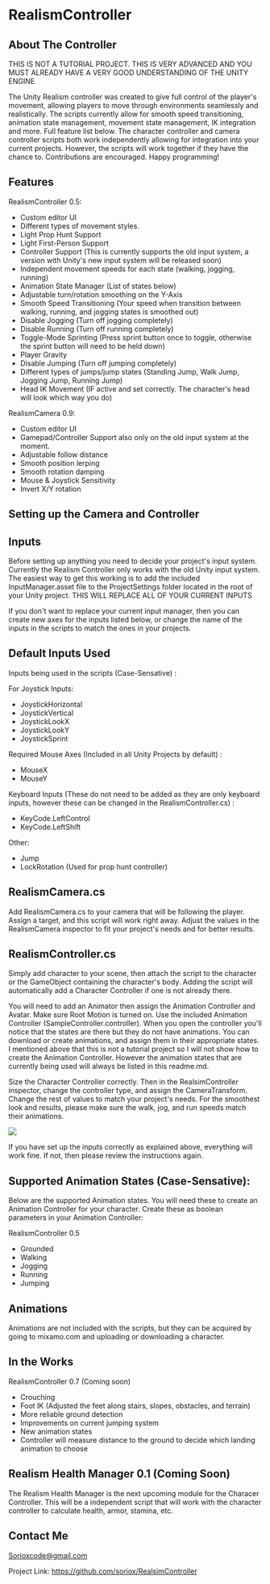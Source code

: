 # RealismController

## About The Controller

THIS IS NOT A TUTORIAL PROJECT. THIS IS VERY ADVANCED AND YOU MUST ALREADY HAVE A VERY GOOD UNDERSTANDING OF THE UNITY ENGINE

The Unity Realism controller was created to give full control of the player's movement, allowing players to move through environments seamlessly and realistically. The scripts currently allow for smooth speed transitioning, animation state management, movement state management, IK integration and more. Full feature list below. The character controller and camera controller scripts both work independently allowing for integration into your current projects. However, the scripts will work together if they have the chance to. Contributions are encouraged. Happy programming!

## Features

RealismController 0.5:

* Custom editor UI
* Different types of movement styles.
* Light Prop Hunt Support
* Light First-Person Support
* Controller Support (This is currently supports the old input system, a version with Unity's new input system will be released soon)
* Independent movement speeds for each state (walking, jogging, running)
* Animation State Manager (List of states below)
* Adjustable turn/rotation smoothing on the Y-Axis
* Smooth Speed Transitioning (Your speed when transition between walking, running, and jogging states is smoothed out)
* Disable Jogging (Turn off jogging completely)
* Disable Running (Turn off running completely)
* Toggle-Mode Sprinting (Press sprint button once to toggle, otherwise the sprint button will need to be held down)
* Player Gravity
* Disable Jumping (Turn off jumping completely)
* Different types of jumps/jump states (Standing Jump, Walk Jump, Jogging Jump, Running Jump)
* Head IK Movement (IF active and set correctly. The character's head will look which way you do)

RealismCamera 0.9:

* Custom editor UI
* Gamepad/Controller Support also only on the old input system at the moment.
* Adjustable follow distance
* Smooth position lerping
* Smooth rotation damping
* Mouse & Joystick Sensitivity
* Invert X/Y rotation

## Setting up the Camera and Controller

## Inputs

Before setting up anything you need to decide your project's input system. Currently the Realism Controller only works with the old Unity input system. The easiest way to get this working is to add the included InputManager.asset file to the ProjectSettings folder located in the root of your Unity project. THIS WILL REPLACE ALL OF YOUR CURRENT INPUTS

If you don't want to replace your current input manager, then you can create new axes for the inputs listed below, or change the name of the inputs in the scripts to match the ones in your projects.

## Default Inputs Used

Inputs being used in the scripts (Case-Sensative) :

For Joystick Inputs:

* JoystickHorizontal
* JoystickVertical
* JoystickLookX
* JoystickLookY
* JoystickSprint

Required Mouse Axes (Included in all Unity Projects by default) :

* MouseX
* MouseY

Keyboard Inputs (These do not need to be added as they are only keyboard inputs, however these can be changed in the RealismController.cs) :

* KeyCode.LeftControl
* KeyCode.LeftShift

Other:

* Jump
* LockRotation (Used for prop hunt controller)

## RealismCamera.cs

Add RealismCamera.cs to your camera that will be following the player. Assign a target, and this script will work right away. Adjust the values in the RealismCamera inspector to fit your project's needs and for better results.

## RealismController.cs

Simply add character to your scene, then attach the script to the character or the GameObject containing the character's body. Adding the script will automatically add a Character Controller if one is not already there. 

You will need to add an Animator then assign the Animation Controller and Avatar. Make sure Root Motion is turned on. Use the included Animation Controller (SampleController.controller). When you open the controller you'll notice that the states are there but they do not have animations. You can download or create animations, and assign them in their appropriate states. I mentioned above that this is not a tutorial project so I will not show how to create the Animation Controller. However the animation states that are currently being used will always be listed in this readme.md.

Size the Character Controller correctly. Then in the RealsimController inspector, change the controller type, and assign the CameraTransform. Change the rest of values to match your project's needs. For the smoothest look and results, please make sure the walk, jog, and run speeds match their animations.

<img src="https://i.imgur.com/FfGVX8g.png" />

If you have set up the inputs correctly as explained above, everything will work fine. If not, then please review the instructions again.

## Supported Animation States (Case-Sensative):

Below are the supported Animation states. You will need these to create an Animation Controller for your character. Create these as boolean parameters in your Animation Controller:

RealismController 0.5

* Grounded
* Walking
* Jogging
* Running
* Jumping

## Animations

Animations are not included with the scripts, but they can be acquired by going to mixamo.com and uploading or downloading a character.

## In the Works

RealismController 0.7 (Coming soon)

* Crouching
* Foot IK (Adjusted the feet along stairs, slopes, obstacles, and terrain)
* More reliable ground detection
* Improvements on current jumping system
* New animation states
* Controller will measure distance to the ground to decide which landing animation to choose

## Realism Health Manager 0.1 (Coming Soon)

The Realism Health Manager is the next upcoming module for the Characer Controller. This will be a independent script that will work with the character controller to calculate health, armor, stamina, etc.

## Contact Me

Sorioxcode@gmail.com

Project Link: https://github.com/soriox/RealsimController
